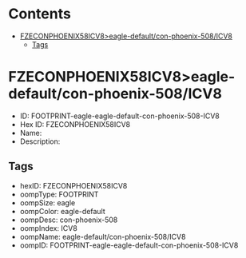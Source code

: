 



Contents
========

* [FZECONPHOENIX58ICV8>eagle-default/con-phoenix-508/ICV8](#fzeconphoenix58icv8eagle-defaultcon-phoenix-508icv8)
	* [Tags](#tags)

# FZECONPHOENIX58ICV8>eagle-default/con-phoenix-508/ICV8

- ID: FOOTPRINT-eagle-eagle-default-con-phoenix-508-ICV8
- Hex ID: FZECONPHOENIX58ICV8
- Name: 
- Description: 

## Tags

- hexID: FZECONPHOENIX58ICV8
- oompType: FOOTPRINT
- oompSize: eagle
- oompColor: eagle-default
- oompDesc: con-phoenix-508
- oompIndex: ICV8
- oompName: eagle-default/con-phoenix-508/ICV8
- oompID: FOOTPRINT-eagle-eagle-default-con-phoenix-508-ICV8
